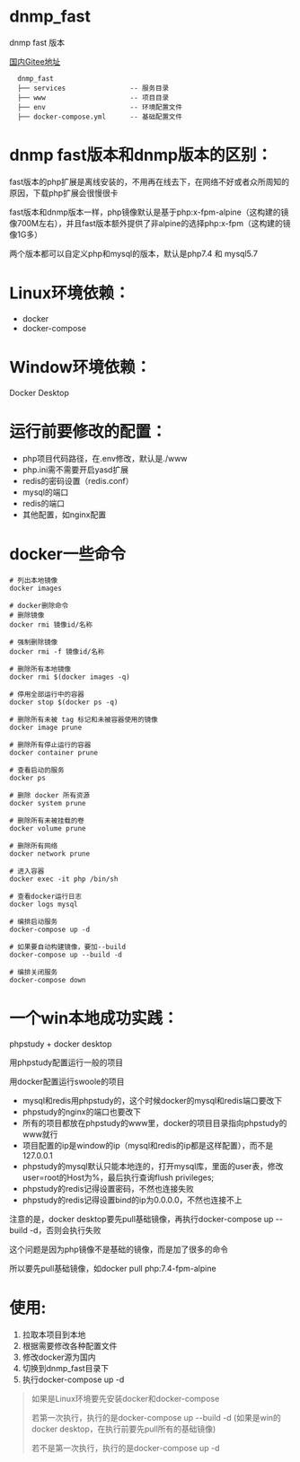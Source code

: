 # dnmp_fast
dnmp fast 版本


[国内Gitee地址](https://gitee.com/ltxlong/dnmp_fast)

```
  dnmp_fast
  ├── services                -- 服务目录
  ├── www                     -- 项目目录
  ├── env                     -- 环境配置文件
  ├── docker-compose.yml      -- 基础配置文件

```
 
# dnmp fast版本和dnmp版本的区别：
fast版本的php扩展是离线安装的，不用再在线去下，在网络不好或者众所周知的原因，下载php扩展会很慢很卡

fast版本和dnmp版本一样，php镜像默认是基于php:x-fpm-alpine（这构建的镜像700M左右），并且fast版本额外提供了非alpine的选择php:x-fpm（这构建的镜像1G多）

两个版本都可以自定义php和mysql的版本，默认是php7.4 和 mysql5.7

# Linux环境依赖：
- docker
- docker-compose

# Window环境依赖：
Docker Desktop


# 运行前要修改的配置：
- php项目代码路径，在.env修改，默认是./www
- php.ini需不需要开启yasd扩展
- redis的密码设置（redis.conf）
- mysql的端口
- redis的端口
- 其他配置，如nginx配置

# docker一些命令
```
# 列出本地镜像
docker images

# docker删除命令
# 删除镜像
docker rmi 镜像id/名称

# 强制删除镜像
docker rmi -f 镜像id/名称

# 删除所有本地镜像
docker rmi $(docker images -q)

# 停用全部运行中的容器
docker stop $(docker ps -q)
 
# 删除所有未被 tag 标记和未被容器使用的镜像
docker image prune

# 删除所有停止运行的容器
docker container prune

# 查看启动的服务
docker ps

# 删除 docker 所有资源
docker system prune

# 删除所有未被挂载的卷
docker volume prune

# 删除所有网络
docker network prune

# 进入容器
docker exec -it php /bin/sh

# 查看docker运行日志
docker logs mysql

```
```
# 编排启动服务
docker-compose up -d

# 如果要自动构建镜像，要加--build
docker-compose up --build -d

# 编排关闭服务
docker-compose down

```

# 一个win本地成功实践：
phpstudy + docker desktop

用phpstudy配置运行一般的项目

用docker配置运行swoole的项目

- mysql和redis用phpstudy的，这个时候docker的mysql和redis端口要改下
- phpstudy的nginx的端口也要改下
- 所有的项目都放在phpstudy的www里，docker的项目目录指向phpstudy的www就行
- 项目配置的ip是window的ip（mysql和redis的ip都是这样配置），而不是127.0.0.1
- phpstudy的mysql默认只能本地连的，打开mysql库，里面的user表，修改user=root的Host为%，最后执行查询flush privileges;
- phpstudy的redis记得设置密码，不然也连接失败
- phpstudy的redis记得设置bind的ip为0.0.0.0，不然也连接不上

注意的是，docker desktop要先pull基础镜像，再执行docker-compose up --build -d，否则会执行失败

这个问题是因为php镜像不是基础的镜像，而是加了很多的命令

所以要先pull基础镜像，如docker pull php:7.4-fpm-alpine

# 使用:
1. 拉取本项目到本地
2. 根据需要修改各种配置文件
3. 修改docker源为国内
4. 切换到dnmp_fast目录下
5. 执行docker-compose up -d
> 如果是Linux环境要先安装docker和docker-compose
> 
> 若第一次执行，执行的是docker-compose up --build -d (如果是win的docker desktop，在执行前要先pull所有的基础镜像)
> 
> 若不是第一次执行，执行的是docker-compose up -d






